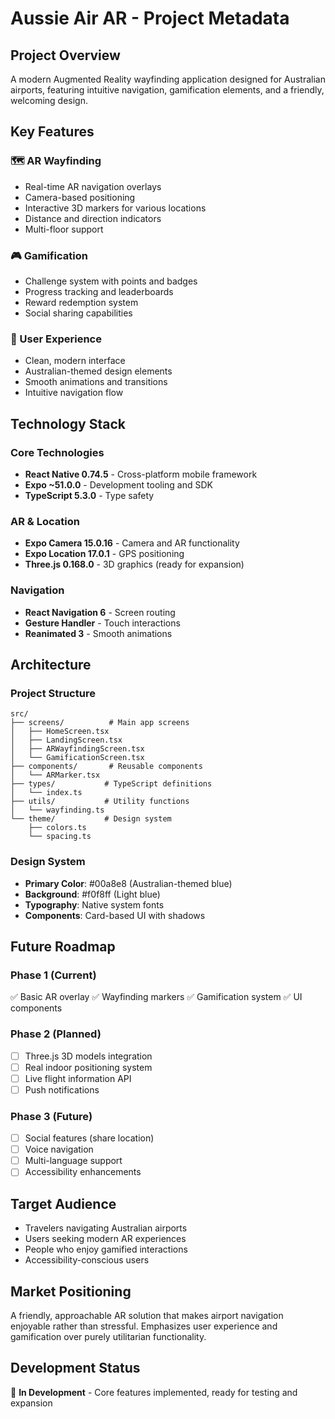 # Aussie Air AR - Project Metadata

## Project Overview
A modern Augmented Reality wayfinding application designed for Australian airports, featuring intuitive navigation, gamification elements, and a friendly, welcoming design.

## Key Features

### 🗺️ AR Wayfinding
- Real-time AR navigation overlays
- Camera-based positioning
- Interactive 3D markers for various locations
- Distance and direction indicators
- Multi-floor support

### 🎮 Gamification
- Challenge system with points and badges
- Progress tracking and leaderboards
- Reward redemption system
- Social sharing capabilities

### 📱 User Experience
- Clean, modern interface
- Australian-themed design elements
- Smooth animations and transitions
- Intuitive navigation flow

## Technology Stack

### Core Technologies
- **React Native 0.74.5** - Cross-platform mobile framework
- **Expo ~51.0.0** - Development tooling and SDK
- **TypeScript 5.3.0** - Type safety

### AR & Location
- **Expo Camera 15.0.16** - Camera and AR functionality
- **Expo Location 17.0.1** - GPS positioning
- **Three.js 0.168.0** - 3D graphics (ready for expansion)

### Navigation
- **React Navigation 6** - Screen routing
- **Gesture Handler** - Touch interactions
- **Reanimated 3** - Smooth animations

## Architecture

### Project Structure
```
src/
├── screens/          # Main app screens
│   ├── HomeScreen.tsx
│   ├── LandingScreen.tsx
│   ├── ARWayfindingScreen.tsx
│   └── GamificationScreen.tsx
├── components/       # Reusable components
│   └── ARMarker.tsx
├── types/           # TypeScript definitions
│   └── index.ts
├── utils/           # Utility functions
│   └── wayfinding.ts
└── theme/           # Design system
    ├── colors.ts
    └── spacing.ts
```

### Design System
- **Primary Color**: #00a8e8 (Australian-themed blue)
- **Background**: #f0f8ff (Light blue)
- **Typography**: Native system fonts
- **Components**: Card-based UI with shadows

## Future Roadmap

### Phase 1 (Current)
✅ Basic AR overlay
✅ Wayfinding markers
✅ Gamification system
✅ UI components

### Phase 2 (Planned)
- [ ] Three.js 3D models integration
- [ ] Real indoor positioning system
- [ ] Live flight information API
- [ ] Push notifications

### Phase 3 (Future)
- [ ] Social features (share location)
- [ ] Voice navigation
- [ ] Multi-language support
- [ ] Accessibility enhancements

## Target Audience
- Travelers navigating Australian airports
- Users seeking modern AR experiences
- People who enjoy gamified interactions
- Accessibility-conscious users

## Market Positioning
A friendly, approachable AR solution that makes airport navigation enjoyable rather than stressful. Emphasizes user experience and gamification over purely utilitarian functionality.

## Development Status
🚧 **In Development** - Core features implemented, ready for testing and expansion

